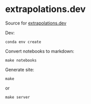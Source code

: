 # extrapolations.dev

Source for [extrapolations.dev](https://extrapolations.dev)

Dev:

```
conda env create
```

Convert notebooks to markdown:

```
make notebooks
```

Generate site:

```
make
```

or

```
make server
```
